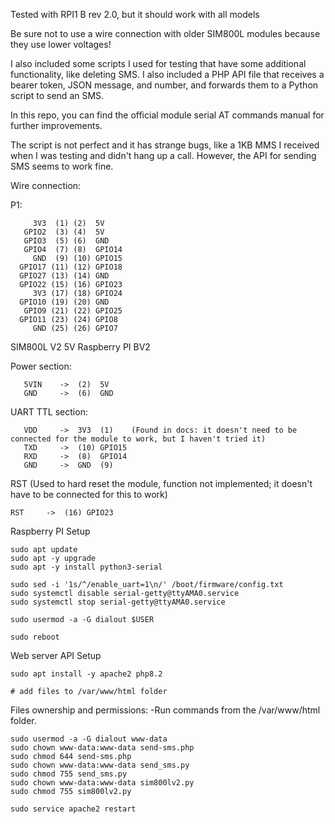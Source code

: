Tested with RPI1 B rev 2.0, but it should work with all models

Be sure not to use a wire connection with older SIM800L modules because they use lower voltages!


I also included some scripts I used for testing that have some additional functionality, like deleting SMS.
I also included a PHP API file that receives a bearer token, JSON message, and number, and forwards them to a Python script to send an SMS.

In this repo, you can find the official module serial AT commands manual for further improvements.


The script is not perfect and it has strange bugs, like a 1KB MMS I received when I was testing and didn't hang up a call. However, the API for sending SMS seems to work fine.

Wire connection:

P1:

         3V3  (1) (2)  5V    
       GPIO2  (3) (4)  5V    
       GPIO3  (5) (6)  GND   
       GPIO4  (7) (8)  GPIO14
         GND  (9) (10) GPIO15
      GPIO17 (11) (12) GPIO18
      GPIO27 (13) (14) GND   
      GPIO22 (15) (16) GPIO23
         3V3 (17) (18) GPIO24     
      GPIO10 (19) (20) GND   
       GPIO9 (21) (22) GPIO25
      GPIO11 (23) (24) GPIO8 
         GND (25) (26) GPIO7 


SIM800L V2 5V    Raspberry PI BV2

   Power section:

       5VIN    ->  (2)  5V 
       GND     ->  (6)  GND      
   UART TTL section:
   
       VDD     ->  3V3  (1)    (Found in docs: it doesn't need to be connected for the module to work, but I haven't tried it)
       TXD     ->  (10) GPIO15
       RXD     ->  (8)  GPIO14
       GND     ->  GND  (9)
RST (Used to hard reset the module, function not implemented; it doesn't have to be connected for this to work)

    RST     ->  (16) GPIO23

Raspberry PI Setup

    sudo apt update
    sudo apt -y upgrade
    sudo apt -y install python3-serial

    sudo sed -i '1s/^/enable_uart=1\n/' /boot/firmware/config.txt
    sudo systemctl disable serial-getty@ttyAMA0.service
    sudo systemctl stop serial-getty@ttyAMA0.service

    sudo usermod -a -G dialout $USER

    sudo reboot


Web server API Setup

    sudo apt install -y apache2 php8.2 

    # add files to /var/www/html folder


Files ownership and permissions:
    -Run commands from the /var/www/html folder.

    sudo usermod -a -G dialout www-data
    sudo chown www-data:www-data send-sms.php
    sudo chmod 644 send-sms.php
    sudo chown www-data:www-data send_sms.py
    sudo chmod 755 send_sms.py
    sudo chown www-data:www-data sim800lv2.py
    sudo chmod 755 sim800lv2.py

    sudo service apache2 restart
